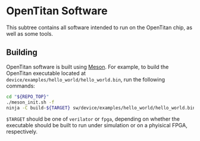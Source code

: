# OpenTitan Software

This subtree contains all software intended to run on the OpenTitan chip, as well as some tools.

## Building

OpenTitan software is built using [Meson](https://mesonbuild.com).
For example, to build the OpenTitan executable located at `device/examples/hello_world/hello_world.bin`, run the following commands:
```sh
cd "${REPO_TOP}"
./meson_init.sh -f
ninja -C build-${TARGET} sw/device/examples/hello_world/hello_world.bin
```
`$TARGET` should be one of `verilator` or `fpga`, depending on whether the executable should be built to run under simulation or on a phyisical FPGA, respectively.
